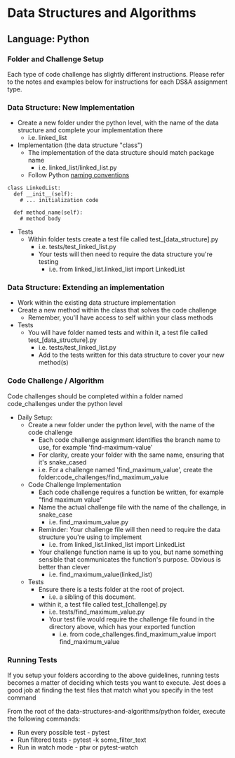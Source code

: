 # Data Structures and Algorithms

## Language: Python

### Folder and Challenge Setup

Each type of code challenge has slightly different instructions. Please refer to the notes and examples below for instructions for each DS&A assignment type.

### Data Structure: New Implementation

- Create a new folder under the python level, with the name of the data structure and complete your implementation there
  - i.e. linked_list
- Implementation (the data structure "class")
  - The implementation of the data structure should match package name
    - i.e. linked_list/linked_list.py
  - Follow Python [naming conventions](https://www.python.org/dev/peps/pep-0008/#naming-conventions)

```
class LinkedList:
  def __init__(self):
    # ... initialization code

  def method_name(self):
    # method body
```

- Tests
  - Within folder tests create a test file called test_[data_structure].py
    - i.e. tests/test_linked_list.py
    - Your tests will then need to require the data structure you're testing
      - i.e. from linked_list.linked_list import LinkedList

### Data Structure: Extending an implementation

- Work within the existing data structure implementation
- Create a new method within the class that solves the code challenge
  - Remember, you'll have access to self within your class methods
- Tests
  - You will have folder named tests and within it, a test file called test_[data_structure].py
    - i.e. tests/test_linked_list.py
    - Add to the tests written for this data structure to cover your new method(s)

### Code Challenge / Algorithm

Code challenges should be completed within a folder named code_challenges under the python level

- Daily Setup:
  - Create a new folder under the python level, with the name of the code challenge
    - Each code challenge assignment identifies the branch name to use, for example 'find-maximum-value'
    - For clarity, create your folder with the same name, ensuring that it's snake_cased
    - i.e. For a challenge named 'find_maximum_value', create the folder:code_challenges/find_maximum_value
  - Code Challenge Implementation
    - Each code challenge requires a function be written, for example "find maximum value"
    - Name the actual challenge file with the name of the challenge, in snake_case
      - i.e. find_maximum_value.py
    - Reminder: Your challenge file will then need to require the data structure you're using to implement
      - i.e. from linked_list.linked_list import LinkedList
    - Your challenge function name is up to you, but name something sensible that communicates the function's purpose. Obvious is better than clever
      - i.e. find_maximum_value(linked_list)
  - Tests
    - Ensure there is a tests folder at the root of project.
      - i.e. a sibling of this document.
    - within it, a test file called test_[challenge].py
      - i.e. tests/find_maximum_value.py
      - Your test file would require the challenge file found in the directory above, which has your exported function
        - i.e. from code_challenges.find_maximum_value import find_maximum_value

### Running Tests

If you setup your folders according to the above guidelines, running tests becomes a matter of deciding which tests you want to execute. Jest does a good job at finding the test files that match what you specify in the test command

From the root of the data-structures-and-algorithms/python folder, execute the following commands:

- Run every possible test - pytest
- Run filtered tests - pytest -k some_filter_text
- Run in watch mode - ptw or pytest-watch
